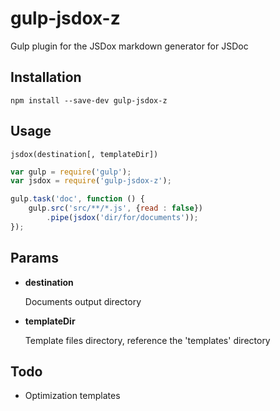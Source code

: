 # gulp-jsdox-z

Gulp plugin for the JSDox markdown generator for JSDoc

## Installation

```
npm install --save-dev gulp-jsdox-z
```

## Usage

```
jsdox(destination[, templateDir])
```

```javascript
var gulp = require('gulp');
var jsdox = require('gulp-jsdox-z');

gulp.task('doc', function () {
    gulp.src('src/**/*.js', {read : false})
        .pipe(jsdox('dir/for/documents'));
});
```

## Params

* **destination**

	Documents output directory

* **templateDir**

	Template files directory, reference the 'templates' directory

## Todo

* Optimization templates

